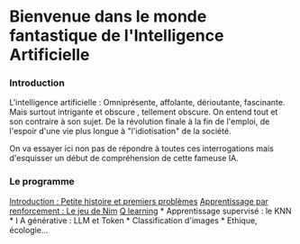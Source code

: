 # Bienvenue dans le monde fantastique de l'Intelligence Artificielle


### Introduction

L'intelligence artificielle : Omniprésente, affolante, dérioutante, fascinante. Mais surtout intrigante et obscure , tellement obscure. On entend tout et son contraire à son sujet. De la révolution finale à la fin de l'emploi, de l'espoir d'une vie plus longue à "l'idiotisation" de la société.


On va essayer ici non pas de répondre à toutes ces interrogations mais d'esquisser un début de compréhension de cette fameuse IA.

### Le programme 
 [Introduction : Petite histoire et premiers problèmes](introIa.md)
 [Apprentissage par renforcement : Le jeu de Nim](<iaRenforcement.md>)
 [Q learning](<QLearning.md>)
     *  Apprentissage supervisé : le KNN
     *  I A générative : LLM et Token
     *  Classification d'images 
     *  Ethique, écologie...